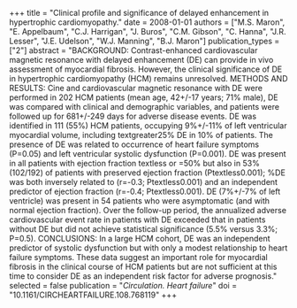 +++
title = "Clinical profile and significance of delayed enhancement in hypertrophic cardiomyopathy."
date = 2008-01-01
authors = ["M.S. Maron", "E. Appelbaum", "C.J. Harrigan", "J. Buros", "C.M. Gibson", "C. Hanna", "J.R. Lesser", "J.E. Udelson", "W.J. Manning", "B.J. Maron"]
publication_types = ["2"]
abstract = "BACKGROUND: Contrast-enhanced cardiovascular magnetic resonance with delayed enhancement (DE) can provide in vivo assessment of myocardial fibrosis. However, the clinical significance of DE in hypertrophic cardiomyopathy (HCM) remains unresolved. METHODS AND RESULTS: Cine and cardiovascular magnetic resonance with DE were performed in 202 HCM patients (mean age, 42+/-17 years; 71% male), DE was compared with clinical and demographic variables, and patients were followed up for 681+/-249 days for adverse disease events. DE was identified in 111 (55%) HCM patients, occupying 9%+/-11% of left ventricular myocardial volume, including textgreater25% DE in 10% of patients. The presence of DE was related to occurrence of heart failure symptoms (P=0.05) and left ventricular systolic dysfunction (P=0.001). DE was present in all patients with ejection fraction textless or =50% but also in 53% (102/192) of patients with preserved ejection fraction (Ptextless0.001); %DE was both inversely related to (r=-0.3; Ptextless0.001) and an independent predictor of ejection fraction (r=-0.4; Ptextless0.001). DE (7%+/-7% of left ventricle) was present in 54 patients who were asymptomatic (and with normal ejection fraction). Over the follow-up period, the annualized adverse cardiovascular event rate in patients with DE exceeded that in patients without DE but did not achieve statistical significance (5.5% versus 3.3%; P=0.5). CONCLUSIONS: In a large HCM cohort, DE was an independent predictor of systolic dysfunction but with only a modest relationship to heart failure symptoms. These data suggest an important role for myocardial fibrosis in the clinical course of HCM patients but are not sufficient at this time to consider DE as an independent risk factor for adverse prognosis."
selected = false
publication = "*Circulation. Heart failure*"
doi = "10.1161/CIRCHEARTFAILURE.108.768119"
+++

